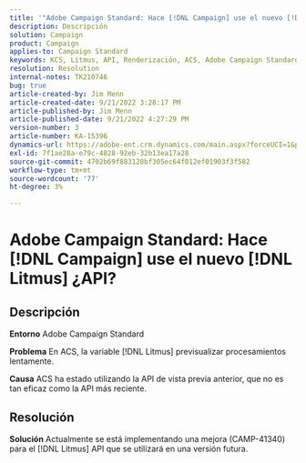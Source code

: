 ```yaml
---
title: '"Adobe Campaign Standard: Hace [!DNL Campaign] use el nuevo [!DNL Litmus] API?'''
description: Descripción
solution: Campaign
product: Campaign
applies-to: Campaign Standard
keywords: KCS, Litmus, API, Renderización, ACS, Adobe Campaign Standard
resolution: Resolution
internal-notes: TK210746
bug: true
article-created-by: Jim Menn
article-created-date: 9/21/2022 3:28:17 PM
article-published-by: Jim Menn
article-published-date: 9/21/2022 4:27:29 PM
version-number: 3
article-number: KA-15396
dynamics-url: https://adobe-ent.crm.dynamics.com/main.aspx?forceUCI=1&pagetype=entityrecord&etn=knowledgearticle&id=8c66a603-c239-ed11-9db1-0022480866ad
exl-id: 7f1ae28a-e79c-4828-92eb-32b13ea17a28
source-git-commit: 4702b69f883128bf305ec64f012ef01903f3f582
workflow-type: tm+mt
source-wordcount: '77'
ht-degree: 3%

---
```


# Adobe Campaign Standard: Hace [!DNL Campaign] use el nuevo [!DNL Litmus] ¿API?

## Descripción


<b>Entorno</b>
Adobe Campaign Standard

<b>Problema</b>
En ACS, la variable [!DNL Litmus] previsualizar procesamientos lentamente.

<b>Causa</b>
ACS ha estado utilizando la API de vista previa anterior, que no es tan eficaz como la API más reciente.


## Resolución


<b>Solución</b>
Actualmente se está implementando una mejora (CAMP-41340) para el [!DNL Litmus] API que se utilizará en una versión futura.
